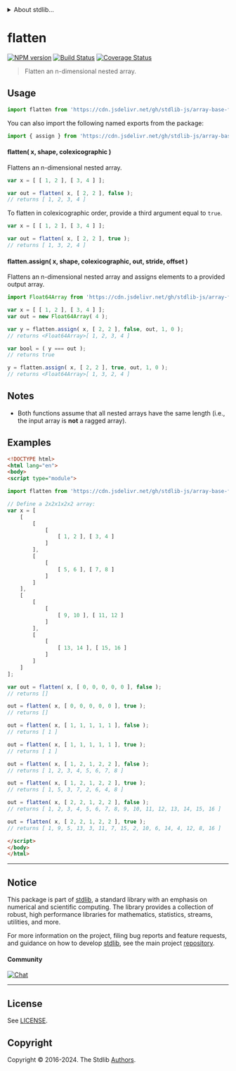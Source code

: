 <!--

@license Apache-2.0

Copyright (c) 2023 The Stdlib Authors.

Licensed under the Apache License, Version 2.0 (the "License");
you may not use this file except in compliance with the License.
You may obtain a copy of the License at

   http://www.apache.org/licenses/LICENSE-2.0

Unless required by applicable law or agreed to in writing, software
distributed under the License is distributed on an "AS IS" BASIS,
WITHOUT WARRANTIES OR CONDITIONS OF ANY KIND, either express or implied.
See the License for the specific language governing permissions and
limitations under the License.

-->


<details>
  <summary>
    About stdlib...
  </summary>
  <p>We believe in a future in which the web is a preferred environment for numerical computation. To help realize this future, we've built stdlib. stdlib is a standard library, with an emphasis on numerical and scientific computation, written in JavaScript (and C) for execution in browsers and in Node.js.</p>
  <p>The library is fully decomposable, being architected in such a way that you can swap out and mix and match APIs and functionality to cater to your exact preferences and use cases.</p>
  <p>When you use stdlib, you can be absolutely certain that you are using the most thorough, rigorous, well-written, studied, documented, tested, measured, and high-quality code out there.</p>
  <p>To join us in bringing numerical computing to the web, get started by checking us out on <a href="https://github.com/stdlib-js/stdlib">GitHub</a>, and please consider <a href="https://opencollective.com/stdlib">financially supporting stdlib</a>. We greatly appreciate your continued support!</p>
</details>

# flatten

[![NPM version][npm-image]][npm-url] [![Build Status][test-image]][test-url] [![Coverage Status][coverage-image]][coverage-url] <!-- [![dependencies][dependencies-image]][dependencies-url] -->

> Flatten an n-dimensional nested array.



<section class="usage">

## Usage

```javascript
import flatten from 'https://cdn.jsdelivr.net/gh/stdlib-js/array-base-flatten@esm/index.mjs';
```

You can also import the following named exports from the package:

```javascript
import { assign } from 'https://cdn.jsdelivr.net/gh/stdlib-js/array-base-flatten@esm/index.mjs';
```

#### flatten( x, shape, colexicographic )

Flattens an n-dimensional nested array.

```javascript
var x = [ [ 1, 2 ], [ 3, 4 ] ];

var out = flatten( x, [ 2, 2 ], false );
// returns [ 1, 2, 3, 4 ]
```

To flatten in colexicographic order, provide a third argument equal to `true`.

```javascript
var x = [ [ 1, 2 ], [ 3, 4 ] ];

var out = flatten( x, [ 2, 2 ], true );
// returns [ 1, 3, 2, 4 ]
```

#### flatten.assign( x, shape, colexicographic, out, stride, offset )

Flattens an n-dimensional nested array and assigns elements to a provided output array.

```javascript
import Float64Array from 'https://cdn.jsdelivr.net/gh/stdlib-js/array-float64@esm/index.mjs';

var x = [ [ 1, 2 ], [ 3, 4 ] ];
var out = new Float64Array( 4 );

var y = flatten.assign( x, [ 2, 2 ], false, out, 1, 0 );
// returns <Float64Array>[ 1, 2, 3, 4 ]

var bool = ( y === out );
// returns true

y = flatten.assign( x, [ 2, 2 ], true, out, 1, 0 );
// returns <Float64Array>[ 1, 3, 2, 4 ]
```

</section>

<!-- /.usage -->

<section class="notes">

## Notes

-   Both functions assume that all nested arrays have the same length (i.e., the input array is **not** a ragged array).

</section>

<!-- /.notes -->

<section class="examples">

## Examples

<!-- eslint no-undef: "error" -->

```html
<!DOCTYPE html>
<html lang="en">
<body>
<script type="module">

import flatten from 'https://cdn.jsdelivr.net/gh/stdlib-js/array-base-flatten@esm/index.mjs';

// Define a 2x2x1x2x2 array:
var x = [
    [
        [
            [
                [ 1, 2 ], [ 3, 4 ]
            ]
        ],
        [
            [
                [ 5, 6 ], [ 7, 8 ]
            ]
        ]
    ],
    [
        [
            [
                [ 9, 10 ], [ 11, 12 ]
            ]
        ],
        [
            [
                [ 13, 14 ], [ 15, 16 ]
            ]
        ]
    ]
];

var out = flatten( x, [ 0, 0, 0, 0, 0 ], false );
// returns []

out = flatten( x, [ 0, 0, 0, 0, 0 ], true );
// returns []

out = flatten( x, [ 1, 1, 1, 1, 1 ], false );
// returns [ 1 ]

out = flatten( x, [ 1, 1, 1, 1, 1 ], true );
// returns [ 1 ]

out = flatten( x, [ 1, 2, 1, 2, 2 ], false );
// returns [ 1, 2, 3, 4, 5, 6, 7, 8 ]

out = flatten( x, [ 1, 2, 1, 2, 2 ], true );
// returns [ 1, 5, 3, 7, 2, 6, 4, 8 ]

out = flatten( x, [ 2, 2, 1, 2, 2 ], false );
// returns [ 1, 2, 3, 4, 5, 6, 7, 8, 9, 10, 11, 12, 13, 14, 15, 16 ]

out = flatten( x, [ 2, 2, 1, 2, 2 ], true );
// returns [ 1, 9, 5, 13, 3, 11, 7, 15, 2, 10, 6, 14, 4, 12, 8, 16 ]

</script>
</body>
</html>
```

</section>

<!-- /.examples -->

<!-- Section for related `stdlib` packages. Do not manually edit this section, as it is automatically populated. -->

<section class="related">

</section>

<!-- /.related -->

<!-- Section for all links. Make sure to keep an empty line after the `section` element and another before the `/section` close. -->


<section class="main-repo" >

* * *

## Notice

This package is part of [stdlib][stdlib], a standard library with an emphasis on numerical and scientific computing. The library provides a collection of robust, high performance libraries for mathematics, statistics, streams, utilities, and more.

For more information on the project, filing bug reports and feature requests, and guidance on how to develop [stdlib][stdlib], see the main project [repository][stdlib].

#### Community

[![Chat][chat-image]][chat-url]

---

## License

See [LICENSE][stdlib-license].


## Copyright

Copyright &copy; 2016-2024. The Stdlib [Authors][stdlib-authors].

</section>

<!-- /.stdlib -->

<!-- Section for all links. Make sure to keep an empty line after the `section` element and another before the `/section` close. -->

<section class="links">

[npm-image]: http://img.shields.io/npm/v/@stdlib/array-base-flatten.svg
[npm-url]: https://npmjs.org/package/@stdlib/array-base-flatten

[test-image]: https://github.com/stdlib-js/array-base-flatten/actions/workflows/test.yml/badge.svg?branch=main
[test-url]: https://github.com/stdlib-js/array-base-flatten/actions/workflows/test.yml?query=branch:main

[coverage-image]: https://img.shields.io/codecov/c/github/stdlib-js/array-base-flatten/main.svg
[coverage-url]: https://codecov.io/github/stdlib-js/array-base-flatten?branch=main

<!--

[dependencies-image]: https://img.shields.io/david/stdlib-js/array-base-flatten.svg
[dependencies-url]: https://david-dm.org/stdlib-js/array-base-flatten/main

-->

[chat-image]: https://img.shields.io/gitter/room/stdlib-js/stdlib.svg
[chat-url]: https://app.gitter.im/#/room/#stdlib-js_stdlib:gitter.im

[stdlib]: https://github.com/stdlib-js/stdlib

[stdlib-authors]: https://github.com/stdlib-js/stdlib/graphs/contributors

[umd]: https://github.com/umdjs/umd
[es-module]: https://developer.mozilla.org/en-US/docs/Web/JavaScript/Guide/Modules

[deno-url]: https://github.com/stdlib-js/array-base-flatten/tree/deno
[umd-url]: https://github.com/stdlib-js/array-base-flatten/tree/umd
[esm-url]: https://github.com/stdlib-js/array-base-flatten/tree/esm
[branches-url]: https://github.com/stdlib-js/array-base-flatten/blob/main/branches.md

[stdlib-license]: https://raw.githubusercontent.com/stdlib-js/array-base-flatten/main/LICENSE

</section>

<!-- /.links -->
